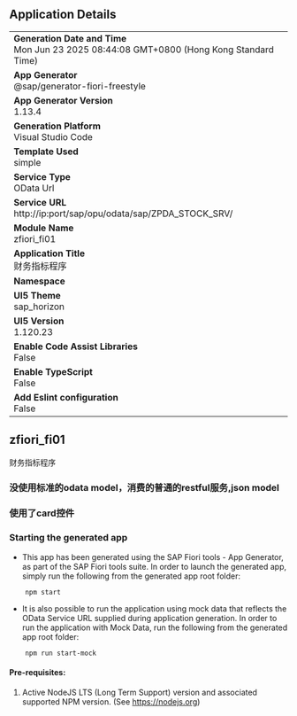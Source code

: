 ## Application Details
|               |
| ------------- |
|**Generation Date and Time**<br>Mon Jun 23 2025 08:44:08 GMT+0800 (Hong Kong Standard Time)|
|**App Generator**<br>@sap/generator-fiori-freestyle|
|**App Generator Version**<br>1.13.4|
|**Generation Platform**<br>Visual Studio Code|
|**Template Used**<br>simple|
|**Service Type**<br>OData Url|
|**Service URL**<br>http://ip:port/sap/opu/odata/sap/ZPDA_STOCK_SRV/
|**Module Name**<br>zfiori_fi01|
|**Application Title**<br>财务指标程序|
|**Namespace**<br>|
|**UI5 Theme**<br>sap_horizon|
|**UI5 Version**<br>1.120.23|
|**Enable Code Assist Libraries**<br>False|
|**Enable TypeScript**<br>False|
|**Add Eslint configuration**<br>False|

## zfiori_fi01

财务指标程序
### 没使用标准的odata model，消费的普通的restful服务,json model
### 使用了card控件

### Starting the generated app

-   This app has been generated using the SAP Fiori tools - App Generator, as part of the SAP Fiori tools suite.  In order to launch the generated app, simply run the following from the generated app root folder:

```
    npm start
```

- It is also possible to run the application using mock data that reflects the OData Service URL supplied during application generation.  In order to run the application with Mock Data, run the following from the generated app root folder:

```
    npm run start-mock
```

#### Pre-requisites:

1. Active NodeJS LTS (Long Term Support) version and associated supported NPM version.  (See https://nodejs.org)


